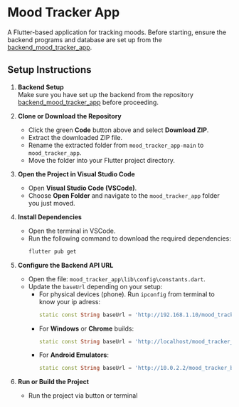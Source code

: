 # Mood Tracker App

A Flutter-based application for tracking moods. Before starting, ensure the backend programs and database are set up from the [backend_mood_tracker_app](https://github.com/nokyalr/backend_mood_tracker_app).

## Setup Instructions

1. **Backend Setup**  
   Make sure you have set up the backend from the repository [backend_mood_tracker_app](https://github.com/nokyalr/backend_mood_tracker_app) before proceeding.

2. **Clone or Download the Repository**  
   - Click the green **Code** button above and select **Download ZIP**.
   - Extract the downloaded ZIP file.
   - Rename the extracted folder from `mood_tracker_app-main` to `mood_tracker_app`.
   - Move the folder into your Flutter project directory.

3. **Open the Project in Visual Studio Code**  
   - Open **Visual Studio Code (VSCode)**.
   - Choose **Open Folder** and navigate to the `mood_tracker_app` folder you just moved.

4. **Install Dependencies**  
   - Open the terminal in VSCode.
   - Run the following command to download the required dependencies:  
     ```bash
     flutter pub get
     ```

5. **Configure the Backend API URL**  
   - Open the file: `mood_tracker_app\lib\config\constants.dart`.
   - Update the `baseUrl` depending on your setup:
     - For physical devices (phone). Run `ipconfig` from terminal to know your ip adress:  
       ```dart
       static const String baseUrl = 'http://192.168.1.10/mood_tracker_backend/api';
       ```
     - For **Windows** or **Chrome** builds:  
       ```dart
       static const String baseUrl = 'http://localhost/mood_tracker_backend/api';
       ```
     - For **Android Emulators**:  
       ```dart
       static const String baseUrl = 'http://10.0.2.2/mood_tracker_backend/api';
       ```

6. **Run or Build the Project**  
   - Run the project via button or terminal
